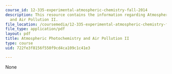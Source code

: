```yaml
---
course_id: 12-335-experimental-atmospheric-chemistry-fall-2014
description: This resource contains the information regarding Atmospheric Photochemistry
  and Air Pollution II.
file_location: /coursemedia/12-335-experimental-atmospheric-chemistry-fall-2014/722fe3f8156f550f9cd4ca109c1c41e3_MIT12_335F14_Lecture1_2.pdf
file_type: application/pdf
layout: pdf
title: Atmospheric Photochemistry and Air Pollution II
type: course
uid: 722fe3f8156f550f9cd4ca109c1c41e3

---
```

None
